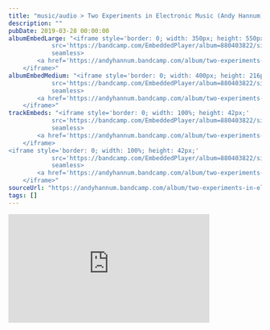 ```yaml
---
title: "music/audio > Two Experiments in Electronic Music (Andy Hannum)"
description: ""
pubDate: 2019-03-28 00:00:00
albumEmbedLarge: "<iframe style='border: 0; width: 350px; height: 550px;' 
            src='https://bandcamp.com/EmbeddedPlayer/album=880403822/size=large/bgcol=ffffff/linkcol=0687f5/tracklist=true/transparent=true/' 
            seamless>
        <a href='https://andyhannum.bandcamp.com/album/two-experiments-in-electronic-music'>Two Experiments in Electronic Music by Andy Hannum</a>
    </iframe>"
albumEmbedMedium: "<iframe style='border: 0; width: 400px; height: 216px;' 
            src='https://bandcamp.com/EmbeddedPlayer/album=880403822/size=large/bgcol=ffffff/linkcol=0687f5/tracklist=true/artwork=small/transparent=true/' 
            seamless>
        <a href='https://andyhannum.bandcamp.com/album/two-experiments-in-electronic-music'>Two Experiments in Electronic Music by Andy Hannum</a>
    </iframe>"
trackEmbeds: "<iframe style='border: 0; width: 100%; height: 42px;' 
            src='https://bandcamp.com/EmbeddedPlayer/album=880403822/size=small/bgcol=ffffff/linkcol=0687f5/track=2983528342/transparent=true/' 
            seamless>
        <a href='https://andyhannum.bandcamp.com/album/two-experiments-in-electronic-music'>Two Experiments in Electronic Music by Andy Hannum</a>
    </iframe>
<iframe style='border: 0; width: 100%; height: 42px;' 
            src='https://bandcamp.com/EmbeddedPlayer/album=880403822/size=small/bgcol=ffffff/linkcol=0687f5/track=3755230553/transparent=true/' 
            seamless>
        <a href='https://andyhannum.bandcamp.com/album/two-experiments-in-electronic-music'>Two Experiments in Electronic Music by Andy Hannum</a>
    </iframe>"
sourceUrl: "https://andyhannum.bandcamp.com/album/two-experiments-in-electronic-music"
tags: []
---
```


<iframe style='border: 0; width: 400px; height: 216px;' 
            src='https://bandcamp.com/EmbeddedPlayer/album=880403822/size=large/bgcol=ffffff/linkcol=0687f5/tracklist=true/artwork=small/transparent=true/' 
            seamless>
        <a href='https://andyhannum.bandcamp.com/album/two-experiments-in-electronic-music'>Two Experiments in Electronic Music by Andy Hannum</a>
    </iframe>